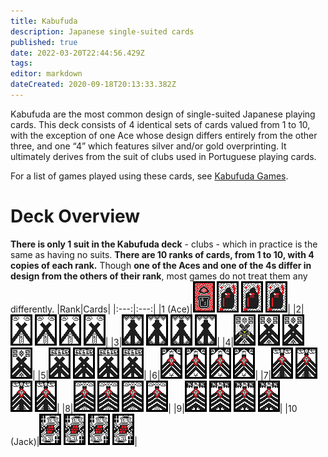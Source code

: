 ```yaml
---
title: Kabufuda
description: Japanese single-suited cards
published: true
date: 2022-03-20T22:44:56.429Z
tags: 
editor: markdown
dateCreated: 2020-09-18T20:13:33.382Z
---
```


Kabufuda are the most common design of single-suited Japanese playing cards. This deck consists of 4 identical sets of cards valued from 1 to 10, with the exception of one Ace whose design differs entirely from the other three, and one “4” which features silver and/or gold overprinting. It ultimately derives from the suit of clubs used in Portuguese playing cards.

For a list of games played using these cards, see [Kabufuda Games](/en/kabufuda/games).
# Deck Overview
**There is only 1 suit in the Kabufuda deck** - clubs - which in practice is the same as having no suits. **There are 10 ranks of cards, from 1 to 10, with 4 copies of each rank.** Though **one of the Aces and one of the 4s differ in design from the others of their rank**, most games do not treat them any differently.
|Rank|Cards|
|:---:|:---:|
|1 (Ace)|![1_red.png](/kabufuda/1_red.png) ![1_black.png](/kabufuda/1_black.png) ![1_black.png](/kabufuda/1_black.png) ![1_black.png](/kabufuda/1_black.png)|
|2|![2.png](/kabufuda/2.png) ![2.png](/kabufuda/2.png) ![2.png](/kabufuda/2.png) ![2.png](/kabufuda/2.png)|
|3|![3.png](/kabufuda/3.png) ![3.png](/kabufuda/3.png) ![3.png](/kabufuda/3.png) ![3.png](/kabufuda/3.png)|
|4|![4_silver.png](/kabufuda/4_silver.png) ![4_black.png](/kabufuda/4_black.png) ![4_black.png](/kabufuda/4_black.png) ![4_black.png](/kabufuda/4_black.png)|
|5|![5.png](/kabufuda/5.png) ![5.png](/kabufuda/5.png) ![5.png](/kabufuda/5.png) ![5.png](/kabufuda/5.png)|
|6|![6.png](/kabufuda/6.png) ![6.png](/kabufuda/6.png) ![6.png](/kabufuda/6.png) ![6.png](/kabufuda/6.png)|
|7|![7.png](/kabufuda/7.png) ![7.png](/kabufuda/7.png) ![7.png](/kabufuda/7.png) ![7.png](/kabufuda/7.png)|
|8|![8.png](/kabufuda/8.png) ![8.png](/kabufuda/8.png) ![8.png](/kabufuda/8.png) ![8.png](/kabufuda/8.png)|
|9|![9.png](/kabufuda/9.png) ![9.png](/kabufuda/9.png) ![9.png](/kabufuda/9.png) ![9.png](/kabufuda/9.png)|
|10 (Jack)|![j.png](/kabufuda/j.png) ![j.png](/kabufuda/j.png) ![j.png](/kabufuda/j.png) ![j.png](/kabufuda/j.png)|
